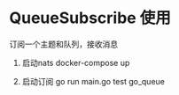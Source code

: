 # QueueSubscribe 使用
订阅一个主题和队列，接收消息

1. 启动nats
docker-compose up

1. 启动订阅
go run main.go test go_queue
